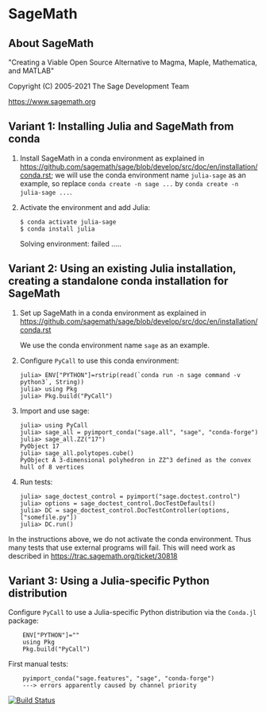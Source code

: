 # SageMath

## About SageMath

   "Creating a Viable Open Source Alternative to
    Magma, Maple, Mathematica, and MATLAB"

   Copyright (C) 2005-2021 The Sage Development Team

   https://www.sagemath.org

## Variant 1: Installing Julia and SageMath from conda

1. Install SageMath in a conda environment as explained in https://github.com/sagemath/sage/blob/develop/src/doc/en/installation/conda.rst;
   we will use the conda environment name `julia-sage` as an example,
   so replace `conda create -n sage ...` by `conda create -n julia-sage ...`.

2. Activate the environment and add Julia:
   ```
   $ conda activate julia-sage
   $ conda install julia
   ```
   Solving environment: failed .....



## Variant 2: Using an existing Julia installation, creating a standalone conda installation for SageMath

1. Set up SageMath in a conda environment as explained in https://github.com/sagemath/sage/blob/develop/src/doc/en/installation/conda.rst

   We use the conda environment name `sage` as an example.

2. Configure ``PyCall`` to use this conda environment:
   ```
   julia> ENV["PYTHON"]=rstrip(read(`conda run -n sage command -v python3`, String))
   julia> using Pkg
   julia> Pkg.build("PyCall")
   ```

3. Import and use sage:
   ```
   julia> using PyCall
   julia> sage_all = pyimport_conda("sage.all", "sage", "conda-forge")
   julia> sage_all.ZZ("17")
   PyObject 17
   julia> sage_all.polytopes.cube()
   PyObject A 3-dimensional polyhedron in ZZ^3 defined as the convex hull of 8 vertices
   ```

4. Run tests:
   ```
   julia> sage_doctest_control = pyimport("sage.doctest.control")
   julia> options = sage_doctest_control.DocTestDefaults()
   julia> DC = sage_doctest_control.DocTestController(options, ["somefile.py"])
   julia> DC.run()
   ```

In the instructions above, we do not activate the conda environment.
Thus many tests that use external programs will fail.  This will need work as described in https://trac.sagemath.org/ticket/30818


## Variant 3: Using a Julia-specific Python distribution

Configure `PyCall` to use a Julia-specific Python
distribution via the `Conda.jl` package:
```
    ENV["PYTHON"]=""
    using Pkg
    Pkg.build("PyCall")
```

First manual tests:
```
    pyimport_conda("sage.features", "sage", "conda-forge")
    ---> errors apparently caused by channel priority
```

[![Build Status](https://github.com/mkoeppe/SageMath.jl/workflows/CI/badge.svg)](https://github.com/mkoeppe/SageMath.jl/actions)
